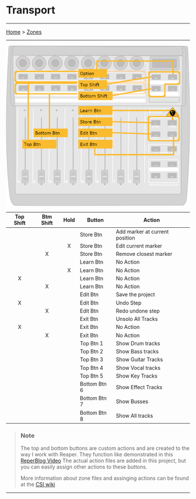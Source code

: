 # Transport

---

[Home](../) > [Zones](./)

---

![logo](../assets/zones-buttons.png)

| Top Shift | Btm Shift | Hold   | Button | Action |
|:---------:|:---------:|:------:|--------|--------|
|           |           |        | Store Btn | Add marker at current position |
|           |           | X      | Store Btn | Edit current marker |
|           | X         |        | Store Btn | Remove closest marker |
|           |           |        | Learn Btn | No Action |
|           |           | X      | Learn Btn | No Action  |
| X         |           |        | Learn Btn | No Action  |
|           | X         |        | Learn Btn | No Action  |
|           |           |        | Edit Btn | Save the project |
| X         |           |        | Edit Btn | Undo Step |
|           | X         |        | Edit Btn | Redo undone step |
|           |           |        | Exit Btn | Unsolo All Tracks |
| X         |           |        | Exit Btn | No Action  |
|           | X         |        | Exit Btn | No Action |
|           |           |        | Top Btn 1 | Show Drum tracks |
|           |           |        | Top Btn 2 | Show Bass tracks |
|           |           |        | Top Btn 3 | Show Guitar Tracks |
|           |           |        | Top Btn 4 | Show Vocal tracks |
|           |           |        | Top Btn 5 | Show Key Tracks |
|           |           |        | Bottom Btn 6 | Show Effect Tracks |
|           |           |        | Bottom Btn 7 | Show Busses |
|           |           |        | Bottom Btn 8 | Show All tracks |

> ### Note
>
> The top and bottom buttons are custom actions and are created to the way I work with Reaper.
> They function like demonstrated in this [ReperBlog Video](https://reaperblog.net/2015/11/video-follow-track-visibility-with-the-bcf2000/)
> The actual action files are added in this project, but you can easily assign other actions to these buttons.
> 
> More information about zone files and assinging actions can be found at the [CSI wiki](https://github.com/malcolmgroves/reaper_csi/wiki/Zones)

---